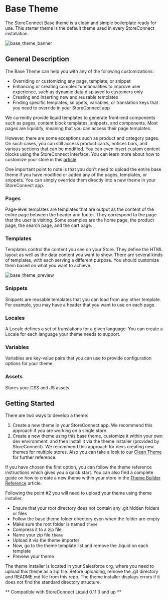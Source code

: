 # Base Theme

The StoreConnect Base theme is a clean and simple boilerplate ready for use. This starter theme is the default theme used in every StoreConnect installation.

![base_theme_banner](https://github.com/GetStoreConnect/base-theme/assets/77841884/8ae12805-438b-4d72-b224-f8496448b5d4)


## General Description

The Base Theme can help you with any of the following customizations:

- Overriding or customizing any page, template, or snippet
- Enhancing or creating complex functionalities to improve user experience, such as dynamic data displayed to customers only
- Creating and inserting new and reusable templates
- Finding specific templates, snippets, variables, or translation keys that you need to override in your StoreConnect app

We currently provide liquid templates to generate front-end components such as pages, content block templates, snippets, and components. Most pages are liquidify, meaning that you can access their page templates.

However, there are some exceptions such as product and category pages. On such cases, you can still access product cards, notices bars, and various sections that can be modified. You can even insert custom content blocks using the StoreConnect interface. You can learn more about how to customize your store in this [article](https://help.getstoreconnect.com/documentation/how-to-customise-the-design-of-your-store.html).

One important point to note is that you don't need to upload the entire base theme if you have modified or added any of the pages, templates, or snippets. You can simply override them directly into a new theme in your StoreConnect app.

### Pages

Page-level templates are templates that are output as the content of the entire page between the header and footer. They correspond to the page that the user is visiting. Some examples are the home page, the product page, the search page, and the cart page.

### Templates

Templates control the content you see on your Store. They define the HTML layout as well as the data content you want to show. There are several kinds of templates, with each serving a different purpose. You should customize them based on what you want to achieve.

![base_theme_preview](https://github.com/GetStoreConnect/base-theme/assets/77841884/76c06cba-c554-4857-a9cf-366dc06cde30)
                                                                                                                                                                
### Snippets

Snippets are reusable templates that you can load from any other template. For example, you may have a header that you want to use on each page.

### Locales

A Locale defines a set of translations for a given language. You can create a Locale for each language your theme needs to support.

### Variables

Variables are key-value pairs that you can use to provide configuration options for your theme.

### Assets

Stores your CSS and JS assets.

## Getting Started

There are two ways to develop a theme:

1. Create a new theme in your StoreConnect app. We recommend this approach if you are working on a single store.
2. Create a new theme using this base theme, customize it within your own dev environment, and then install it via the theme installer (provided by StoreConnect). We recommend this approach for devs creating new themes for multiple stores. Also you can take a look to our [Clean Theme](https://github.com/GetStoreConnect/clean-theme) for further reference.

If you have chosen the first option, you can follow the theme reference instructions which gives you a quick start. You can also find a complete guide on how to create a new theme within your store in the [Theme Builder Reference](https://help.getstoreconnect.com/documentation/themes/theme-reference.html) article.

Following the point #2 you will need to upload your theme using theme installer.

- Ensure that your root directory does not contain any .git hidden folders or files
- Follow the base theme folder directory even when the folder are empty
- Make sure the root folder is named `theme`
- Compress it to a zip file
- Name your zip file `theme`
- Upload it via the theme importer
- Now, go to the theme template list and remove the .liquid on each template
- Preview your theme

The theme installer is located in your Salesforce org, where you need to upload this theme as a zip file. Before uploading, remove the .git directory and README.md file from this repo. The theme installer displays errors if it does not find the standard directory structure.

** Compatible with StoreConnect Liquid 0.11.3 and up **
